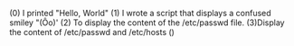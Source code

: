 (0) I printed "Hello, World" (1) I wrote a script that displays a confused smiley "(Ôo)' (2) To display the content of the /etc/passwd file. (3)Display the content of /etc/passwd and /etc/hosts ()
